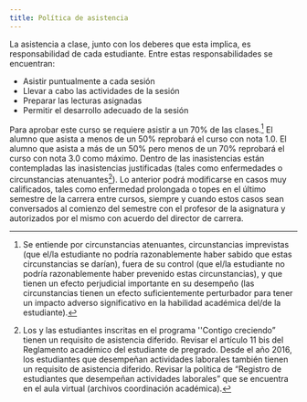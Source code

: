 ```yaml
---
title: Política de asistencia
---
```


La asistencia a clase, junto con los deberes que esta implica, es responsabilidad de cada estudiante. Entre estas responsabilidades se encuentran:

- Asistir puntualmente a cada sesión
- Llevar a cabo las actividades de la sesión
- Preparar las lecturas asignadas
- Permitir el desarrollo adecuado de la sesión

Para aprobar este curso se requiere asistir a un 70% de las clases.[^2] El alumno que asista a menos de un 50% reprobará el curso con nota 1.0. El alumno que asista a más de un 50% pero menos de un 70% reprobará el curso con nota 3.0 como máximo. Dentro de las inasistencias están contempladas las inasistencias justificadas (tales como enfermedades o circunstancias atenuantes[^1]). Lo anterior podrá modificarse en casos muy calificados, tales como enfermedad prolongada o topes en el último semestre de la carrera entre cursos, siempre y cuando estos casos sean conversados al comienzo del semestre con el profesor de la asignatura y autorizados por el mismo con acuerdo del director de carrera. 

[^1]: Los y las estudiantes inscritas en el programa ''Contigo creciendo” tienen un requisito de asistencia diferido. Revisar el artículo 11 bis del Reglamento académico del estudiante de pregrado. 
Desde el año 2016, los estudiantes que desempeñan actividades laborales también tienen un requisito de asistencia diferido. Revisar la política de “Registro de estudiantes que desempeñan actividades laborales” que se encuentra en el aula virtual (archivos coordinación académica).    

[^2]: Se entiende por circunstancias atenuantes, circunstancias imprevistas (que el/la estudiante no podría razonablemente haber sabido que estas circunstancias se darían), fuera de su control (que el/la estudiante no podría razonablemente haber prevenido estas circunstancias), y que tienen un efecto perjudicial importante en su desempeño (las circunstancias tienen un efecto suficientemente perturbador para tener un impacto adverso significativo en la habilidad académica del/de la estudiante).